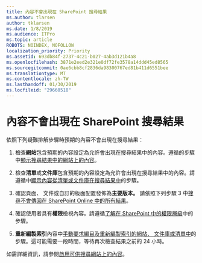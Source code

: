 ```yaml
---
title: 內容不會出現在 SharePoint 搜尋結果
ms.author: tlarsen
author: tklarsen
ms.date: 1/8/2019
ms.audience: ITPro
ms.topic: article
ROBOTS: NOINDEX, NOFOLLOW
localization_priority: Priority
ms.assetid: 693db84f-2737-4c21-b027-4ab3d121b4a8
ms.openlocfilehash: 3871e2eed2e321e0df72fe3578a14ddd45ed8565
ms.sourcegitcommit: 0ae6cbb8cf2836da98300767ed81b411d6551bee
ms.translationtype: MT
ms.contentlocale: zh-TW
ms.lasthandoff: 01/30/2019
ms.locfileid: "29660518"
---
```

# <a name="content-doesnt-appear-in-sharepoint-search-results"></a>內容不會出現在 SharePoint 搜尋結果

依照下列疑難排解步驟時預期的內容不會出現在搜尋結果：
  
1. 檢查**網站**包含預期的內容設定為允許會出現在搜尋結果中的內容。遵循的步驟中[顯示搜尋結果中的網站上的內容](https://docs.microsoft.com/sharepoint/make-site-content-searchable#show-content-on-a-site-in-search-results)。
    
2. 檢查**清單**或**文件庫**包含預期的內容設定為允許會出現在搜尋結果中的內容。請遵循中[顯示內容從清單或文件庫在搜尋結果中](https://docs.microsoft.com/sharepoint/make-site-content-searchable#show-content-from-lists-or-libraries-in-search-results)的步驟。 
    
3. 確認頁面、 文件或自訂的版面配置發佈為**主要版本。** 請依照下列步驟 3 中[搜尋不會傳回在 SharePoint Online 中的所有結果](https://go.microsoft.com/fwlink/?linkid=874525)。
    
4. 確認使用者具有**權限**檢視內容。請遵循[了解在 SharePoint 中的權限層級](https://go.microsoft.com/fwlink/?linkid=867071)中的步驟。
    
5. **重新編製索引**內容中[手動要求編目及重新編製索引的網站、 文件庫或清單中](https://docs.microsoft.com/sharepoint/crawl-site-content)的步驟。這可能需要一段時間，等待再次檢查結果之前的 24 小時。
    
如需詳細資訊，請參閱[啟用可供搜尋網站上的內容](https://docs.microsoft.com/sharepoint/make-site-content-searchable)。 
  

